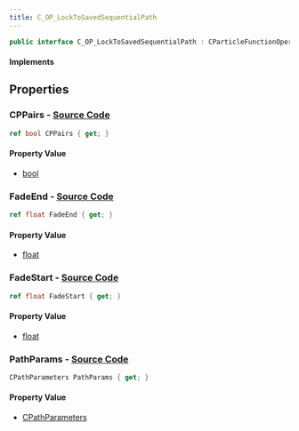 ```yaml
---
title: C_OP_LockToSavedSequentialPath
---
```


```csharp
public interface C_OP_LockToSavedSequentialPath : CParticleFunctionOperator, CParticleFunction, ISchemaClass<CParticleFunction>, ISchemaClass<CParticleFunctionOperator>, ISchemaClass<C_OP_LockToSavedSequentialPath>, ISchemaField, ISchemaClass, INativeHandle
```

#### Implements

## Properties

### **CPPairs** - [Source Code](https://github.com/swiftly-solution/swiftlys2/blob/main/managed/src/SwiftlyS2.Generated/Schemas/Interfaces/C_OP_LockToSavedSequentialPath.cs#L20)

```csharp
ref bool CPPairs { get; }
```

#### Property Value

- [bool](https://learn.microsoft.com/dotnet/api/system.boolean)

### **FadeEnd** - [Source Code](https://github.com/swiftly-solution/swiftlys2/blob/main/managed/src/SwiftlyS2.Generated/Schemas/Interfaces/C_OP_LockToSavedSequentialPath.cs#L18)

```csharp
ref float FadeEnd { get; }
```

#### Property Value

- [float](https://learn.microsoft.com/dotnet/api/system.single)

### **FadeStart** - [Source Code](https://github.com/swiftly-solution/swiftlys2/blob/main/managed/src/SwiftlyS2.Generated/Schemas/Interfaces/C_OP_LockToSavedSequentialPath.cs#L16)

```csharp
ref float FadeStart { get; }
```

#### Property Value

- [float](https://learn.microsoft.com/dotnet/api/system.single)

### **PathParams** - [Source Code](https://github.com/swiftly-solution/swiftlys2/blob/main/managed/src/SwiftlyS2.Generated/Schemas/Interfaces/C_OP_LockToSavedSequentialPath.cs#L22)

```csharp
CPathParameters PathParams { get; }
```

#### Property Value

- [CPathParameters](/docs/api/shared/schemadefinitions/cpathparameters)

